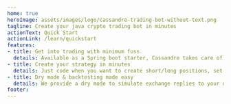 ```yaml
---
home: true
heroImage: assets/images/logo/cassandre-trading-bot-without-text.png
tagline: Create your java crypto trading bot in minutes
actionText: Quick Start
actionLink: /learn/quickstart
features:
- title: Get into trading with minimum fuss
  details: Available as a Spring boot starter, Cassandre takes care of exchange connections, accounts, orders, trades, and positions, so you can focus on building your strategy.
- title: Create your strategy in minutes
  details: Just code when you want to create short/long positions, set the rules, and we take care of everything (buying, selling, rules management, orders, trades, and tickers).
- title: Dry mode & backtesting made easy
  details: We provide a dry mode to simulate exchange replies to your orders to easily test your strategy. We also provide a spring boot starter to backtest your bot on historical data.
footer:
---
```

